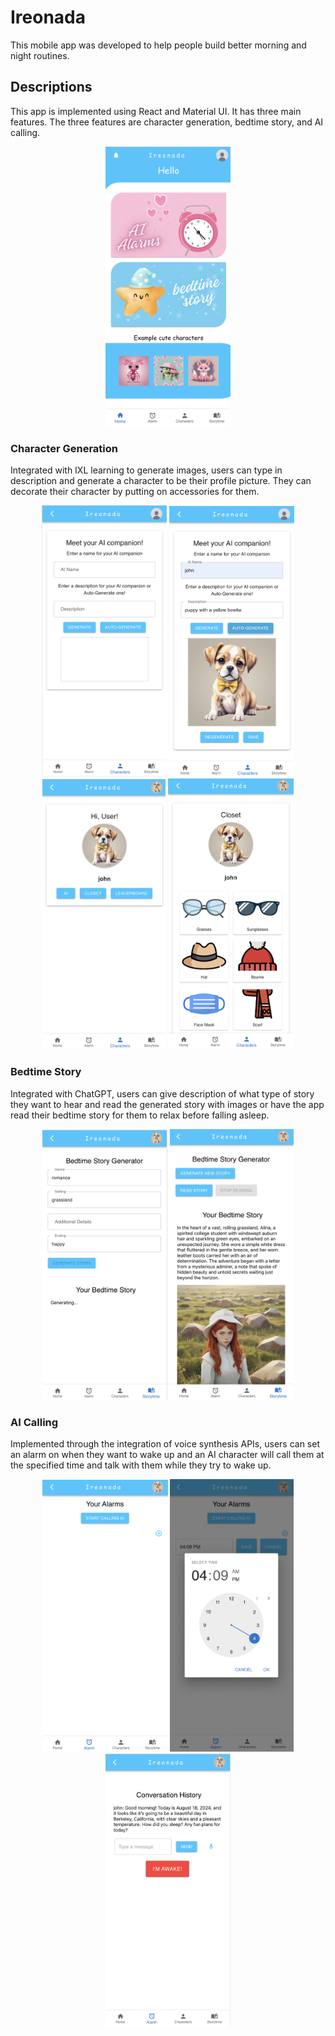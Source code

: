 # Ireonada

This mobile app was developed to help people build better morning and night routines.

## Descriptions

This app is implemented using React and Material UI. It has three main features. The three features are character generation, bedtime story, and AI calling.
<p align="center">
  <img src="./src/readme-images/sleep-app1.png" alt="Character Generation Example" width="200">
</p>

### Character Generation

Integrated with IXL learning to generate images, users can type in description and generate a character to be their profile picture. They can decorate their character by putting on accessories for them. 
<p align="center">
    <img src="./src/readme-images/sleep-app11.png" alt="Character Generation Example" width="200">    
    <img src="./src/readme-images/sleep-app3.png" alt="Character Generation Example" width="200">
    <img src="./src/readme-images/sleep-app4.png" alt="Character Generation Example" width="197">
    <img src="./src/readme-images/sleep-app5.png" alt="Character Generation Example" width="201">
</p>

### Bedtime Story

Integrated with ChatGPT, users can give description of what type of story they want to hear and read the generated story with images or have the app read their bedtime story for them to relax before falling asleep. 
<p align="center">
    <img src="./src/readme-images/sleep-app6.png" alt="Character Generation Example" width="200">
    <img src="./src/readme-images/sleep-app7.png" alt="Character Generation Example" width="198">
</p>

### AI Calling

Implemented through the integration of voice synthesis APIs, users can set an alarm on when they want to wake up and an AI character will call them at the specified time and talk with them while they try to wake up. 
<p align="center">
    <img src="./src/readme-images/sleep-app8.png" alt="Character Generation Example" width="201">
    <img src="./src/readme-images/sleep-app9.png" alt="Character Generation Example" width="198">
    <img src="./src/readme-images/sleep-app10.png" alt="Character Generation Example" width="200">
</p>
